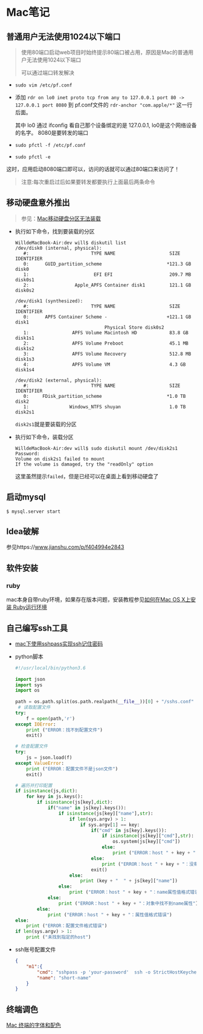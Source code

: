 # Mac笔记

## 普通用户无法使用1024以下端口

> 使用80端口启动web项目时始终提示80端口被占用，原因是Mac的普通用户无法使用1024以下端口
>
> 可以通过端口转发解决

- `sudo vim /etc/pf.conf`
- 添加 `rdr on lo0 inet proto tcp from any to 127.0.0.1 port 80 -> 127.0.0.1 port 8080` 到 pf.conf文件的 `rdr-anchor "com.apple/*"` 这一行后面。

  其中 lo0 通过 ifconfig 看自己那个设备绑定的是 127.0.0.1, lo0是这个网络设备的名字。 8080是要转发的端口
- `sudo pfctl -f /etc/pf.conf`
- `sudo pfctl -e`

这时，应用启动8080端口即可以，访问的话就可以通过80端口来访问了！

> 注意:每次重启过后如果要转发都要执行上面最后两条命令

## 移动硬盘意外推出

> 参见：[Mac移动硬盘分区无法装载](https://blog.csdn.net/tyforfreedom/article/details/48092901) 

+ 执行如下命令，找到要装载的分区

  ```shell
  WilldeMacBook-Air:dev will$ diskutil list
  /dev/disk0 (internal, physical):
     #:                       TYPE NAME                    SIZE       IDENTIFIER
     0:      GUID_partition_scheme                        *121.3 GB   disk0
     1:                        EFI EFI                     209.7 MB   disk0s1
     2:                 Apple_APFS Container disk1         121.1 GB   disk0s2
  
  /dev/disk1 (synthesized):
     #:                       TYPE NAME                    SIZE       IDENTIFIER
     0:      APFS Container Scheme -                      +121.1 GB   disk1
                                   Physical Store disk0s2
     1:                APFS Volume Macintosh HD            83.8 GB    disk1s1
     2:                APFS Volume Preboot                 45.1 MB    disk1s2
     3:                APFS Volume Recovery                512.8 MB   disk1s3
     4:                APFS Volume VM                      4.3 GB     disk1s4
  
  /dev/disk2 (external, physical):
     #:                       TYPE NAME                    SIZE       IDENTIFIER
     0:     FDisk_partition_scheme                        *1.0 TB     disk2
     1:               Windows_NTFS shuyan                  1.0 TB     disk2s1
  ```

  `disk2s1`就是要装载的分区

+ 执行如下命令，装载分区

  ```shell
  WilldeMacBook-Air:dev will$ sudo diskutil mount /dev/disk2s1
  Password:
  Volume on disk2s1 failed to mount
  If the volume is damaged, try the "readOnly" option
  ```

  这里虽然提示`failed`，但是已经可以在桌面上看到移动硬盘了

## 启动mysql

```shell
$ mysql.server start
```

## Idea破解

参见https://www.jianshu.com/p/f404994e2843

## 软件安装

### ruby

mac本身自带ruby环境，如果存在版本问题，安装教程参见[如何在Mac OS X上安装 Ruby运行环境](https://www.cnblogs.com/daguo/p/4097263.html) 

## 自己编写ssh工具

+ [mac下使用sshpass实现ssh记住密码](https://blog.csdn.net/zhaojianyin/article/details/83899671) 

+ python脚本

  ```python
  #!/usr/local/bin/python3.6
   
  import json
  import sys
  import os
   
  path = os.path.split(os.path.realpath(__file__))[0] + "/sshs.conf"
   # 读取配置文件
  try:
      f = open(path,'r')
  except IOError:
      print ("ERROR：找不到配置文件")
      exit()
  
  # 检查配置文件
  try:
      js = json.load(f)
  except ValueError:
      print ("ERROR：配置文件不是json文件")
      exit()
  
  # 遍历并打印配置
  if isinstance(js,dict):
      for key in js.keys():
          if isinstance(js[key],dict):
              if("name" in js[key].keys()):
                  if isinstance(js[key]["name"],str):
                      if len(sys.argv) > 1:
                          if sys.argv[1] == key:
                              if("cmd" in js[key].keys()):
                                  if isinstance(js[key]["cmd"],str):
                                      os.system(js[key]["cmd"])
                                  else:
                                      print ("ERROR：host " + key + "：cmd属性值格式错误")
                              else:
                                  print ("ERROR：host " + key + "：没有找到cmd选项")
                              exit()
                      else:
                          print (key + "  " + js[key]["name"])
                  else:
                      print ("ERROR：host " + key + "：name属性值格式错误")
              else:
                  print ("ERROR：host " + key + "：对象中找不到name属性")
          else:
              print ("ERROR：host " + key + "：属性值格式错误")
  else:       
      print ("ERROR：配置文件格式错误")
  if len(sys.argv) > 1:
      print ("未找到指定的host")
  
  ```

+ ssh账号配置文件

  ```json
  {
      "m1":{
          "cmd": "sshpass -p 'your-password'  ssh -o StrictHostKeychecking=no -p 22 root@192.168.0.12",
          "name": "short-name"
      }
  }
  ```

## 终端调色

[Mac 终端的字体和配色](https://1ili.github.io/2018/04/19/my-terminal-confing/) 